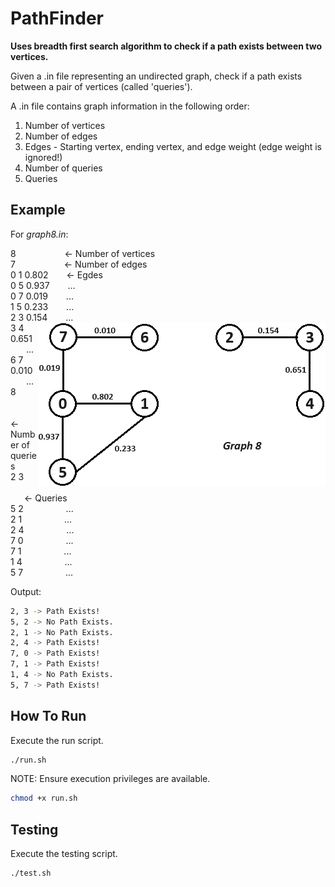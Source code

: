 # PathFinder

**Uses breadth first search algorithm to check if a path exists between two vertices.**

Given a .in file representing an undirected graph, check if a path exists between a pair of vertices (called 'queries').

A .in file contains graph information in the following order:
1. Number of vertices
1. Number of edges
1. Edges - Starting vertex, ending vertex, and edge weight (edge weight is ignored!)
1. Number of queries
1. Queries

## Example

For *graph8.in*:

8 &emsp;&emsp;&emsp;&emsp;&emsp; <- Number of vertices  
7 &emsp;&emsp;&emsp;&emsp;&emsp; <- Number of edges  
0 1 0.802 &emsp;&ensp; <- Egdes  
0 5 0.937 &emsp;&ensp; ...  
0 7 0.019 &emsp;&ensp; ...  
1 5 0.233 &emsp;&ensp; ...  
2 3 0.154 &emsp;&ensp; ...  
<img align="right" src="https://github.com/bbat2575/PathFinder/blob/main/graphs/graph8.png">
3 4 0.651 &emsp;&ensp; ...  
6 7 0.010 &emsp;&ensp; ...  
8 &emsp;&emsp;&emsp;&emsp;&emsp; <- Number of queries  
2 3 &emsp;&emsp;&emsp;&emsp;&nbsp; <- Queries  
5 2 &emsp;&emsp;&emsp;&emsp;&nbsp; ...  
2 1 &emsp;&emsp;&emsp;&emsp;&nbsp; ...  
2 4 &emsp;&emsp;&emsp;&emsp;&nbsp; ...  
7 0 &emsp;&emsp;&emsp;&emsp;&nbsp; ...  
7 1 &emsp;&emsp;&emsp;&emsp;&nbsp; ...  
1 4 &emsp;&emsp;&emsp;&emsp;&nbsp; ...  
5 7 &emsp;&emsp;&emsp;&emsp;&nbsp; ...  

Output:

```bash
2, 3 -> Path Exists!
5, 2 -> No Path Exists.
2, 1 -> No Path Exists.
2, 4 -> Path Exists!
7, 0 -> Path Exists!
7, 1 -> Path Exists!
1, 4 -> No Path Exists.
5, 7 -> Path Exists!
```

## How To Run

Execute the run script.

```bash
./run.sh
```

NOTE: Ensure execution privileges are available.

```bash
chmod +x run.sh
```

## Testing

Execute the testing script.

```bash
./test.sh
```
